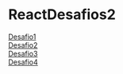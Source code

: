 # ReactDesafios2

<a href="https://stunning-trifle-56653a.netlify.app/">Desafio1</a>
<br>
<a href="https://radiant-peony-c68afc.netlify.app/">Desafio2</a>
<br> 
<a href="https://leafy-taiyaki-a6619c.netlify.app/">Desafio3</a>
<br>
<a href="https://thriving-bavarois-38271d.netlify.app/">Desafio4</a>